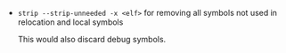  - `strip --strip-unneeded -x <elf>` for removing all symbols not used in relocation and local symbols
   
   This would also discard debug symbols.
